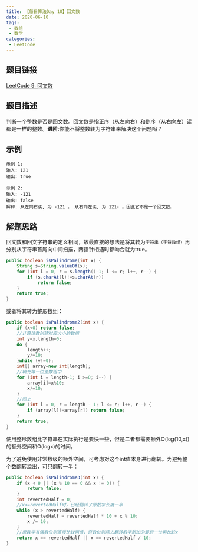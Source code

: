 ```yaml
---
title: 【每日算法Day 10】回文数
date: 2020-06-10
tags:
 - 数组
 - 数学
categories:
 - LeetCode
---
```


## 题目链接
[LeetCode 9. 回文数](https://leetcode-cn.com/problems/palindrome-number/)

## 题目描述
判断一个整数是否是回文数。回文数是指正序（从左向右）和倒序（从右向左）读都是一样的整数。**进阶**:你能不将整数转为字符串来解决这个问题吗？
<!-- more -->

## 示例
```
示例 1:
输入: 121
输出: true

示例 2:
输入: -121
输出: false
解释: 从左向右读, 为 -121 。 从右向左读, 为 121- 。因此它不是一个回文数。
```

## 解题思路
回文数和回文字符串的定义相同，故最直接的想法是将其转为`字符串（字符数组）`再分别从字符串首尾向中间扫描，两指针相遇时都吻合就为true。

```java
public boolean isPalindrome(int x) {
    String s=String.valueOf(x);
    for (int l = 0, r = s.length()-1; l <= r; l++, r--) {
        if (s.charAt(l)!=s.charAt(r))
            return false;
    }
    return true;
}
```

或者将其转为整形数组：
```java
public boolean isPalindrome2(int x) {
    if (x<0) return false;
    //计算位数创建对应大小的数组
    int y=x,length=0;
    do {
        length++;
        y/=10;
    }while (y!=0);
    int[] array=new int[length];
    //填充每一位至数组中
    for (int i = length-1; i >=0; i--) {
        array[i]=x%10;
        x/=10;
    }
    //同上
    for (int l = 0, r = length - 1; l <= r; l++, r--) {
        if (array[l]!=array[r]) return false;
    }
    return true;
}
```
使用整形数组比字符串在实际执行是要快一些，但是二者都需要额外O(log(10,x))的额外空间和O(logx)的时间。

为了避免使用非常数级的额外空间，可考虑对这个int值本身进行翻转。为避免整个数翻转溢出，可只翻转一半：
```java
public boolean isPalindrome3(int x) {
    if (x < 0 || (x % 10 == 0 && x != 0)) {
        return false;
    }
    int revertedHalf = 0;
    //x<=revertedHalf时，已经翻转了原数字长度一半
    while (x > revertedHalf) {
        revertedHalf = revertedHalf * 10 + x % 10;
        x /= 10;
    }
    //原数字有偶数位则直接比较两值，奇数位则除去翻转数字新加的最后一位再比较x
    return x == revertedHalf || x == revertedHalf / 10;
}
```